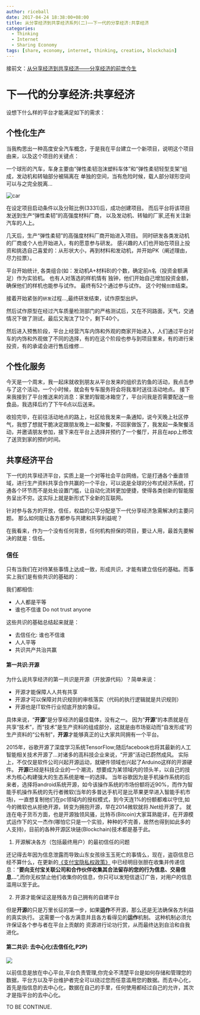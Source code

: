```yaml
---
author: riceball
date: 2017-04-24 18:38:00+08:00
title: 从分享经济到共享经济系列(二)——下一代的分享经济:共享经济
categories:
  - Thinking
  - Internet
  - Sharing Economy
tags: [share, economy, internet, thinking, creation, blockchain]
---
```


接前文：[从分享经济到共享经济——分享经济的前世今生](./share-economy)

# 下一代的分享经济:共享经济

设想下什么样的平台才能满足如下的需求：

## 个性化生产

当我构思出一种高度安全汽车概念，于是我在平台建立一个新项目，说明这个项目由来，以及这个项目的关键点：

一个球形的汽车，车身主要由“弹性柔韧泡沫塑料车体”和“弹性柔韧轻型支架”组成，发动机和转轴部分被隔离在
单独的空间，当有危险时候，载人部分球形空间可以与之完全脱离...

![car](./car.jpg)

在设定项目启动条件以及分赃比例(3331)后，成功创建项目。 而后平台将该项目发送到生产“弹性柔韧”的高强度材料厂商，
以及发动机、转轴的厂家,还有关注新汽车的人上。

几天后，生产“弹性柔韧”的高强度材料厂商开始进入项目。 同时研发各类发动机的厂商或个人也开始进入，有的愿意参与研发。
感兴趣的人们也开始在项目上投资和挑选自己喜爱的：从形状大小，再到材料和发动机，并开始PK（阐述理由，尽力拉票）。

平台开始统计, 各类组合(如：发动机A+材料B)的个数，确定前n名（投资金额满足）作为实验机。 也有人对落选的样机情有
独钟，他们开始自己增加投资金额，确保他们的样机也能参与试作。 最终有52个通过参与试作。 这个时候`创意`结束。

接着开始紧张的`研发`过程...,最终研发结束，试作原型出炉。

然后试作原型在经过汽车质量检测部门的严格测试后，又在不同路面，天气，交通情况下做了测试，最后又淘汰了12个，剩下40个。

然后进入预售阶段，平台上经营汽车内饰和外观的商家开始进入，人们通过平台对车的内饰和外观做了不同的选择，有的在这个阶段也参与到项目里来，有的进行来投资，有的承诺会进行售后维修...

## 个性化服务

今天是一个周末，我一起床就收到朋友从平台发来的组织去钓鱼的活动，我点击参与了这个活动，一个小时候，就会有专车服务将会将我准时送往活动地点。 接下来我接到了平台推送来的消息：家里的智能冰箱空了，平台问我是否需要配送一些食品，我选择后约了下午6点以后送来。

收拾完毕，在前往活动地点的路上，社区给我发来一条通知，说今天晚上社区停气，我想了想就干脆决定跟朋友晚上一起聚餐，不回家做饭了，我发起一条聚餐活动，并邀请朋友参加，接下来在平台上选择并预约了一个餐厅，并且在app上修改了送货到家的预约时间。

## 共享经济平台

下一代的共享经济平台，实质上是一个对等社会平台网络，它是打通各个垂直领域，进行生产资料共享合作共赢的一个平台，可以说是全球的分布式经济系统，打通各个环节而不是处处设置门槛，让自动化流转更加便捷，使得各类创新的智能服务呈出不穷。这实际上就是新形式下全新的互联网。

针对参与各方的开放，信任，权益的公平分配是下一代分享经济急需解决的主要问题。 那么如何能让各方都参与共建和共享利益呢？

在我看来，作为一个没有任何背景，任何机构担保的项目，要让人用，最首先要解决的就是：信任。

### 信任

只有当我们在对待某些事情上达成一致，形成共识，才能有建立信任的基础。而事实上我们是有些共识的基础的：

我们都相信:

* 人人都是平等
* 谁也不信谁 Do not trust anyone

这些共识的基础总结起来就是：

* 去信任化: 谁也不信谁
* 人人平等
* 共识共产共治共赢


#### 第一共识:开源

为什么说共享经济的第一共识是开源（开放源代码）？简单来说：

* 开源才能保障人人共有共享
* 开源才可以保障对共识规则的审核落实（代码的执行逻辑就是共识规则）
* 开源也是IT软件行业彻底开放的象征。

具体来说，“**开源**”是分享经济的最佳载体，没有之一。 因为“**开源**”的本质就是在共享“技术”，而“技术”是生产资料的组成部分，这就是由市场驱动而“自发形成”的生产资料的“公有制”，**开源**才能够真正的让大家共同拥有一个平台。

2015年，谷歌开源了深度学习系统TensorFlow;随后facebook也将其最新的人工智能相关技术开源了...对诸多的高科技企业来说，“开源”活动已蔚然成风。 实际上，不仅仅是软件公司兴起开源运动，就硬件领域也兴起了Arduino这样的开源硬件。 **开源**已经是科技企业的一个潮流，想要成为某领域内的领头羊，以自己的技术为核心构建强大的生态系统是唯一的选择。 当年谷歌因为是手机操作系统的后来者，选择将android系统开源，如今该操作系统的市场份额将近90%，而作为智能手机操作系统的先行者微软(当年的多普达手机可是比苹果更早进入智能手机市场)，一直想复制他们在pc领域内的授权模式，到今天连1%的份额都难以守住,如今的微软也从拒绝开源，转变为拥抱开源，早在2014微软就将.Net给开源了。 就连在电子货币方面，也是开源独领风骚，比特币(Bitcoin)大家耳熟能详，在开源模式运作下的又一杰作(哪怕它只是一个实验，种种的不完善，居然也得到如此多的人支持)，目前的各种开源区块链(Blockchain)技术都是基于此。

1. 开源解决各方（包括最终用户）的最初信任的问题

还记得去年因为信息泄露而导致山东女孩徐玉玉死亡的事情么，现在，盗窃信息已经不算什么，在更新的[《支付宝隐私权政策》](https://docs.alipay.com/policies/privacy/alipay)
中已经明目张胆在收集并传递信息：“**要向支付宝关联公司和合作伙伴收集其合法留存的您的行为信息、交易信息...**”,而你无权禁止他们收集你的信息，你只可以发短信退订广告，对用户的信息滥用以至于此。

2. 开源才能保证这是残各方自己拥有的自建平台

但是**开源**的只是万里长征的第一步，如果**运作**不开源，那么还是无法确保各方利益的真实执行。
这需要一个各方满意并且各方看得见的**运作**机制。 这种机制必须允许保证各个参与者在平台上贡献的
资源进行论功行赏，从而最终达到自洽和自我进化。


#### 第二共识: 去中心化(去信任化,P2P)

![](./central-vs-decentral.jpg)

以前信息是放在中心平台,平台负责管理,你完全不清楚平台是如何存储和管理您的数据，平台方以及平台维护者完全可以绕过您而任意滥用您的数据。而去中心化，首先是指信息的去中心化，数据在自己的手里，任何使用都经过自己的允许，其次才是指平台的去中心化。

TO BE CONTINUE.

